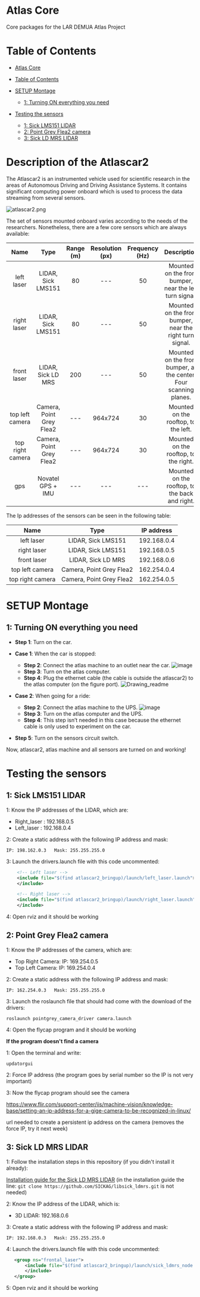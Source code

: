 # Atlas Core
Core packages for the LAR DEMUA Atlas Project

# Table of Contents

- [Atlas Core](#atlascar2)
- [Table of Contents](#table-of-contents)
- [SETUP Montage](#setup-montage)
  * [1: Turning ON everything you need](#using-pr2-robot-instead-of-atlascar2) 

- [Testing the sensors](#testing-the-sensors)
  * [1: Sick LMS151 LIDAR](#1-sick-lms151-lidar)
  * [2: Point Grey Flea2 camera](#2-point-grey-Flea2-camera)
  * [3: Sick LD MRS LIDAR](#3-sick-ld-mrs-lidar)





# Description of the Atlascar2

The Atlascar2 is an instrumented vehicle used for scientific research in the areas of Autonomous Driving and Driving Assistance Systems.
It contains significant computing power onboard which is used to process the data streaming from several sensors.

![atlascar2.png](docs/atlascar2b.png?raw=true "Atlascar2")

The set of sensors mounted onboard varies according to the needs of the researchers. Nonetheless, there are a few core sensors which are always available:

Name  | Type | Range (m) | Resolution (px) | Frequency (Hz) | Description
:---: | :---: | :---: | :---: | :---: | :---:
left laser | LIDAR, Sick LMS151 | 80 | --- | 50 | Mounted on the front bumper, near the left turn signal.
right laser | LIDAR, Sick LMS151 | 80 | --- | 50 | Mounted on the front bumper, near the right turn signal.
front laser | LIDAR, Sick LD MRS | 200 | --- | 50 | Mounted on the front bumper, at the center. Four scanning planes.
top left camera | Camera, Point Grey Flea2 | --- |  964x724 | 30 | Mounted on the rooftop, to the left.
top right camera | Camera, Point Grey Flea2 | --- |  964x724 | 30 | Mounted on the rooftop, to the right.
gps | Novatel GPS + IMU | --- |  --- | --- | Mounted on the rooftop, to the back and right.

The Ip addresses of the sensors can be seen in the following table:

Name  | Type | IP address |
:---: | :---: | :---: | 
left laser | LIDAR, Sick LMS151 | 192.168.0.4 |
right laser | LIDAR, Sick LMS151 | 192.168.0.5 |
front laser | LIDAR, Sick LD MRS | 192.168.0.6 |
top left camera | Camera, Point Grey Flea2 | 162.254.0.4 | 
top right camera | Camera, Point Grey Flea2 | 162.254.0.5 |


# SETUP Montage

## 1: Turning ON everything you need

* __Step 1__: Turn on the car.

* __Case 1__: When the car is stopped:
  * __Step 2__: Connect the atlas machine to an outlet near the car.
 ![image](https://user-images.githubusercontent.com/92535336/146978669-fa6c1f84-eb44-4678-9a43-30730298b5a7.png)
  *  __Step 3__: Turn on the atlas computer.
  *  __Step 4__: Plug the ethernet cable (the cable is outside the atlascar2) to the atlas computer (on the figure port).
![Drawing_readme](https://user-images.githubusercontent.com/92535336/146978585-162eab4a-6cc2-49c0-9330-20996d7a88f6.jpg)
* __Case 2__: When going for a ride:
   * __Step 2__: Connect the atlas machine to the UPS.
![image](https://user-images.githubusercontent.com/92535336/146978719-a64f6bfe-4e12-4d9f-a1d8-5589bfa9d279.png)
   * __Step 3__: Turn on the atlas computer and the UPS.
   * __Step 4__: This step isn’t needed in this case because the ethernet cable is only used to experiment on the car.
* __Step 5__: Turn on the sensors circuit switch.

Now, atlascar2, atlas machine and all sensors are turned on and working!

# Testing the sensors

## 1: Sick LMS151 LIDAR
1: Know the IP addresses of the LIDAR, which are:
  * Right_laser : 192.168.0.5
  * Left_laser : 192.168.0.4

2: Create a static address with the following IP address and mask:

`IP: 198.162.0.3   Mask: 255.255.255.0`

3: Launch the drivers.launch file with this code uncommented:
```xml
    <!-- Left laser -->
    <include file="$(find atlascar2_bringup)/launch/left_laser.launch">
    </include>

    <!-- Right laser -->
    <include file="$(find atlascar2_bringup)/launch/right_laser.launch">
    </include>
```
4: Open rviz and it should be working
 

## 2: Point Grey Flea2 camera

1: Know the IP addresses of the camera, which are:
  * Top Right Camera: IP: 169.254.0.5
  * Top Left Camera: IP: 169.254.0.4

2: Create a static address with the following IP address and mask:

`IP: 162.254.0.3   Mask: 255.255.255.0`

3: Launch the roslaunch file that should had come with the download of the drivers:

`roslaunch pointgrey_camera_driver camera.launch`

4: Open the flycap program and it should be working

**If the program doesn't find a camera**

 1: Open the terminal and write:
 
 `updatorgui`
 
 2: Force IP address (the program goes by serial number so the IP is not very important)
 
 3: Now the flycap program should see the camera 
 
 https://www.flir.com/support-center/iis/machine-vision/knowledge-base/setting-an-ip-address-for-a-gige-camera-to-be-recognized-in-linux/
 
 url needed to create a persistent ip address on the camera (removes the force IP, try it next week)

## 3: Sick LD MRS LIDAR

1: Follow the installation steps in this repository (if you didn't install it already):

[Installation guide for the Sick LD MRS LIDAR](https://github.com/SICKAG/sick_ldmrs_laser#installation)
(in the installation guide the line: `git clone https://github.com/SICKAG/libsick_ldmrs.git` is not needed)

2: Know the IP address of the LIDAR, which is:
  * 3D LIDAR: 192.168.0.6

3: Create a static address with the following IP address and mask:

`IP: 192.168.0.3   Mask: 255.255.255.0`

4: Launch the drivers.launch file with this code uncommented:

```xml
   <group ns="frontal_laser">
       <include file="$(find atlascar2_bringup)/launch/sick_ldmrs_node.launch">
       </include>
   </group>
```
5: Open rviz and it should be working


